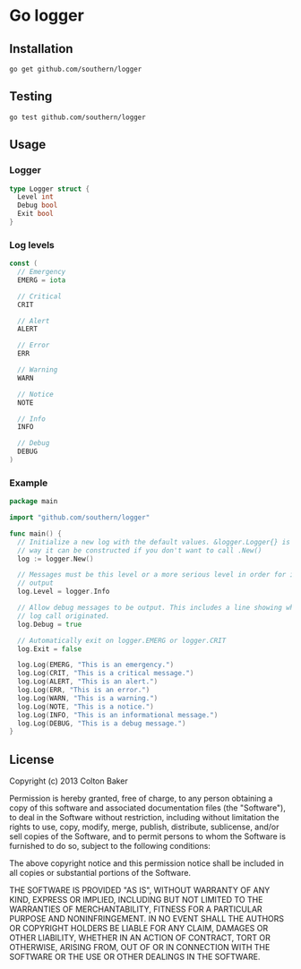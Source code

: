 # Go logger

## Installation
```
go get github.com/southern/logger
```

## Testing
```
go test github.com/southern/logger
```

## Usage

### Logger
```go
type Logger struct {
  Level int
  Debug bool
  Exit bool
}
```

### Log levels
```go
const (
  // Emergency
  EMERG = iota

  // Critical
  CRIT

  // Alert
  ALERT

  // Error
  ERR

  // Warning
  WARN

  // Notice
  NOTE

  // Info
  INFO

  // Debug
  DEBUG
)
```

### Example
```go
package main

import "github.com/southern/logger"

func main() {
  // Initialize a new log with the default values. &logger.Logger{} is another
  // way it can be constructed if you don't want to call .New()
  log := logger.New()

  // Messages must be this level or a more serious level in order for it to be
  // output
  log.Level = logger.Info

  // Allow debug messages to be output. This includes a line showing where the
  // log call originated.
  log.Debug = true

  // Automatically exit on logger.EMERG or logger.CRIT
  log.Exit = false

  log.Log(EMERG, "This is an emergency.")
  log.Log(CRIT, "This is a critical message.")
  log.Log(ALERT, "This is an alert.")
  log.Log(ERR, "This is an error.")
  log.Log(WARN, "This is a warning.")
  log.Log(NOTE, "This is a notice.")
  log.Log(INFO, "This is an informational message.")
  log.Log(DEBUG, "This is a debug message.")
}
```

## License
Copyright (c) 2013 Colton Baker

Permission is hereby granted, free of charge, to any person obtaining a copy of this software and associated documentation files (the "Software"), to deal in the Software without restriction, including without limitation the rights to use, copy, modify, merge, publish, distribute, sublicense, and/or sell copies of the Software, and to permit persons to whom the Software is furnished to do so, subject to the following conditions:

The above copyright notice and this permission notice shall be included in all copies or substantial portions of the Software.

THE SOFTWARE IS PROVIDED "AS IS", WITHOUT WARRANTY OF ANY KIND, EXPRESS OR IMPLIED, INCLUDING BUT NOT LIMITED TO THE WARRANTIES OF MERCHANTABILITY, FITNESS FOR A PARTICULAR PURPOSE AND NONINFRINGEMENT. IN NO EVENT SHALL THE AUTHORS OR COPYRIGHT HOLDERS BE LIABLE FOR ANY CLAIM, DAMAGES OR OTHER LIABILITY, WHETHER IN AN ACTION OF CONTRACT, TORT OR OTHERWISE, ARISING FROM, OUT OF OR IN CONNECTION WITH THE SOFTWARE OR THE USE OR OTHER DEALINGS IN THE SOFTWARE.
